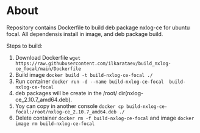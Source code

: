 # About
Repository contains Dockerfile to build deb package nxlog-ce for ubuntu focal. All dependensis install in image, and deb package build.

Steps to build:
1. Download Dockerfile ```wget https://raw.githubusercontent.com/ilkarataev/build_nxlog-ce_focal/main/Dockerfile```
2. Build image ```docker build -t build-nxlog-ce-focal ./```
3. Run container ```docker run -d --name build-nxlog-ce-focal  build-nxlog-ce-focal```
4. deb packages will be create in the /root/ dir(nxlog-ce_2.10.7_amd64.deb).
5. Yoy can copy in another console ```docker cp build-nxlog-ce-focal:/root/nxlog-ce_2.10.7_amd64.deb ./```
6. Delete container ```docker rm -f build-nxlog-ce-focal``` and image ```docker image rm build-nxlog-ce-focal```
